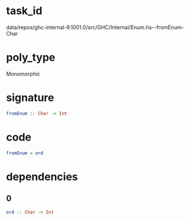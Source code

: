 
# task_id
data/repos/ghc-internal-9.1001.0/src/GHC/Internal/Enum.hs--fromEnum-Char

# poly_type
Monomorphic

# signature
```haskell
fromEnum :: Char -> Int
```   

# code
```haskell
fromEnum = ord
```

# dependencies
## 0
```haskell
ord :: Char -> Int
```
